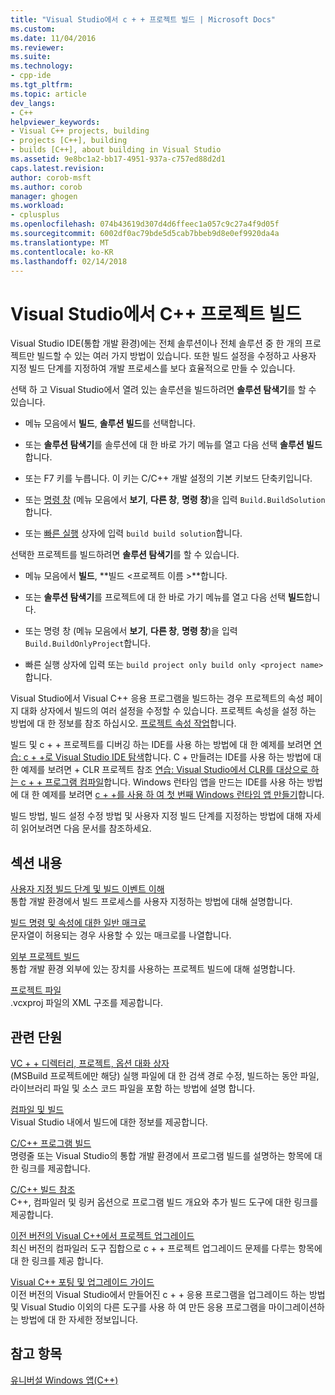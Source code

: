 ```yaml
---
title: "Visual Studio에서 c + + 프로젝트 빌드 | Microsoft Docs"
ms.custom: 
ms.date: 11/04/2016
ms.reviewer: 
ms.suite: 
ms.technology:
- cpp-ide
ms.tgt_pltfrm: 
ms.topic: article
dev_langs:
- C++
helpviewer_keywords:
- Visual C++ projects, building
- projects [C++], building
- builds [C++], about building in Visual Studio
ms.assetid: 9e8bc1a2-bb17-4951-937a-c757ed88d2d1
caps.latest.revision: 
author: corob-msft
ms.author: corob
manager: ghogen
ms.workload:
- cplusplus
ms.openlocfilehash: 074b43619d307d4d6ffeec1a057c9c27a4f9d05f
ms.sourcegitcommit: 6002df0ac79bde5d5cab7bbeb9d8e0ef9920da4a
ms.translationtype: MT
ms.contentlocale: ko-KR
ms.lasthandoff: 02/14/2018
---
```

# <a name="building-c-projects-in-visual-studio"></a>Visual Studio에서 C++ 프로젝트 빌드
Visual Studio IDE(통합 개발 환경)에는 전체 솔루션이나 전체 솔루션 중 한 개의 프로젝트만 빌드할 수 있는 여러 가지 방법이 있습니다. 또한 빌드 설정을 수정하고 사용자 지정 빌드 단계를 지정하여 개발 프로세스를 보다 효율적으로 만들 수 있습니다.  
  
 선택 하 고 Visual Studio에서 열려 있는 솔루션을 빌드하려면 **솔루션 탐색기**를 할 수 있습니다.  
  
-   메뉴 모음에서 **빌드**, **솔루션 빌드**를 선택합니다.  
  
-   또는 **솔루션 탐색기**를 솔루션에 대 한 바로 가기 메뉴를 열고 다음 선택 **솔루션 빌드**합니다.  
  
-   또는 F7 키를 누릅니다. 이 키는 C/C++ 개발 설정의 기본 키보드 단축키입니다.  
  
-   또는 [명령 창](/visualstudio/ide/reference/command-window) (메뉴 모음에서 **보기**, **다른 창**, **명령 창**)을 입력 `Build.BuildSolution`합니다.  
  
-   또는 [빠른 실행](/visualstudio/ide/reference/quick-launch-environment-options-dialog-box) 상자에 입력 `build build solution`합니다.  
  
 선택한 프로젝트를 빌드하려면 **솔루션 탐색기**를 할 수 있습니다.  
  
-   메뉴 모음에서 **빌드**, **빌드 \<프로젝트 이름 >**합니다.  
  
-   또는 **솔루션 탐색기**를 프로젝트에 대 한 바로 가기 메뉴를 열고 다음 선택 **빌드**합니다.  
  
-   또는 명령 창 (메뉴 모음에서 **보기**, **다른 창**, **명령 창**)을 입력 `Build.BuildOnlyProject`합니다.  
  
-   빠른 실행 상자에 입력 또는 `build project only build only <project name>`합니다.  
  
 Visual Studio에서 Visual C++ 응용 프로그램을 빌드하는 경우 프로젝트의 속성 페이지 대화 상자에서 빌드의 여러 설정을 수정할 수 있습니다. 프로젝트 속성을 설정 하는 방법에 대 한 정보를 참조 하십시오. [프로젝트 속성 작업](../ide/working-with-project-properties.md)합니다.  
  
 빌드 및 c + + 프로젝트를 디버깅 하는 IDE를 사용 하는 방법에 대 한 예제를 보려면 [연습: c + +로 Visual Studio IDE 탐색](/visualstudio/ide/getting-started-with-cpp-in-visual-studio)합니다. C + 만들려는 IDE를 사용 하는 방법에 대 한 예제를 보려면 + CLR 프로젝트 참조 [연습: Visual Studio에서 CLR를 대상으로 하는 c + + 프로그램 컴파일](../ide/walkthrough-compiling-a-cpp-program-that-targets-the-clr-in-visual-studio.md)합니다. Windows 런타임 앱을 만드는 IDE를 사용 하는 방법에 대 한 예제를 보려면 [c + +를 사용 하 여 첫 번째 Windows 런타임 앱 만들기](http://msdn.microsoft.com/library/windows/apps/hh974580.aspx)합니다.  
  
 빌드 방법, 빌드 설정 수정 방법 및 사용자 지정 빌드 단계를 지정하는 방법에 대해 자세히 읽어보려면 다음 문서를 참조하세요.  
  
## <a name="in-this-section"></a>섹션 내용  
 [사용자 지정 빌드 단계 및 빌드 이벤트 이해](../ide/understanding-custom-build-steps-and-build-events.md)  
 통합 개발 환경에서 빌드 프로세스를 사용자 지정하는 방법에 대해 설명합니다.  
  
 [빌드 명령 및 속성에 대한 일반 매크로](../ide/common-macros-for-build-commands-and-properties.md)  
 문자열이 허용되는 경우 사용할 수 있는 매크로를 나열합니다.  
  
 [외부 프로젝트 빌드](../ide/building-external-projects.md)  
 통합 개발 환경 외부에 있는 장치를 사용하는 프로젝트 빌드에 대해 설명합니다.  
  
 [프로젝트 파일](../ide/project-files.md)  
 .vcxproj 파일의 XML 구조를 제공합니다.  
  
## <a name="related-sections"></a>관련 단원  
 [VC + + 디렉터리, 프로젝트, 옵션 대화 상자](vcpp-directories-property-page.md)  
 (MSBuild 프로젝트에만 해당) 실행 파일에 대 한 검색 경로 수정, 빌드하는 동안 파일, 라이브러리 파일 및 소스 코드 파일을 포함 하는 방법에 설명 합니다.  
  
 [컴파일 및 빌드](/visualstudio/ide/compiling-and-building-in-visual-studio)  
 Visual Studio 내에서 빌드에 대한 정보를 제공합니다.  
  
 [C/C++ 프로그램 빌드](../build/building-c-cpp-programs.md)  
 명령줄 또는 Visual Studio의 통합 개발 환경에서 프로그램 빌드를 설명하는 항목에 대한 링크를 제공합니다.  
  
 [C/C++ 빌드 참조](../build/reference/c-cpp-building-reference.md)  
 C++, 컴파일러 및 링커 옵션으로 프로그램 빌드 개요와 추가 빌드 도구에 대한 링크를 제공합니다.  
  
 [이전 버전의 Visual C++에서 프로젝트 업그레이드](../porting/upgrading-projects-from-earlier-versions-of-visual-cpp.md)  
 최신 버전의 컴파일러 도구 집합으로 c + + 프로젝트 업그레이드 문제를 다루는 항목에 대 한 링크를 제공 합니다.  
  
[Visual C++ 포팅 및 업그레이드 가이드](../porting/visual-cpp-porting-and-upgrading-guide.md)  
  이전 버전의 Visual Studio에서 만들어진 c + + 응용 프로그램을 업그레이드 하는 방법 및 Visual Studio 이외의 다른 도구를 사용 하 여 만든 응용 프로그램을 마이그레이션하는 방법에 대 한 자세한 정보입니다.  
  
## <a name="see-also"></a>참고 항목  
 [유니버설 Windows 앱(C++)](../windows/universal-windows-apps-cpp.md)